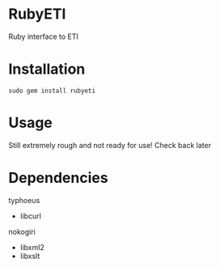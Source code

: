 RubyETI
=======

Ruby interface to ETI

Installation
============

```
sudo gem install rubyeti
```

Usage
=====

Still extremely rough and not ready for use! Check back later

Dependencies
============

typhoeus
* libcurl

nokogiri 
* libxml2
* libxslt
